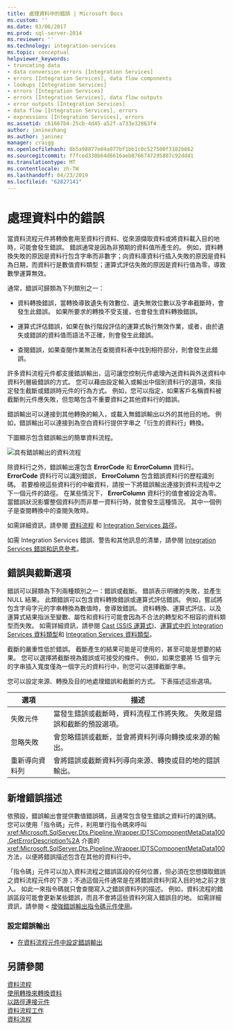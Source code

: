 ```yaml
---
title: 處理資料中的錯誤 | Microsoft Docs
ms.custom: ''
ms.date: 03/06/2017
ms.prod: sql-server-2014
ms.reviewer: ''
ms.technology: integration-services
ms.topic: conceptual
helpviewer_keywords:
- truncating data
- data conversion errors [Integration Services]
- errors [Integration Services], data flow components
- lookups [Integration Services]
- errors [Integration Services]
- errors [Integration Services], data flow outputs
- error outputs [Integration Services]
- data flow [Integration Services], errors
- expressions [Integration Services], errors
ms.assetid: c61667b4-25cb-4d45-a52f-a733e32863f4
author: janinezhang
ms.author: janinez
manager: craigg
ms.openlocfilehash: 8b5a98877e04a077bf1bb1c0c527500f3102b862
ms.sourcegitcommit: f7fced330b64d6616aeb8766747295807c92dd41
ms.translationtype: MT
ms.contentlocale: zh-TW
ms.lasthandoff: 04/23/2019
ms.locfileid: "62827141"
---
```

# <a name="error-handling-in-data"></a>處理資料中的錯誤
  當資料流程元件將轉換套用至資料行資料、從來源擷取資料或將資料載入目的地時，可能會發生錯誤。 錯誤通常是因為非預期的資料值所產生的。 例如，資料轉換失敗的原因是資料行包含字串而非數字；向資料庫資料行插入失敗的原因是資料為日期，而資料行是數值資料類型；運算式評估失敗的原因是資料行值為零，導致數學運算無效。  
  
 通常，錯誤可歸類為下列類別之一：  
  
-   資料轉換錯誤，當轉換導致遺失有效數位、遺失無效位數以及字串截斷時，會發生此錯誤。 如果所要求的轉換不受支援，也會發生資料轉換錯誤。  
  
-   運算式評估錯誤，如果在執行階段評估的運算式執行無效作業，或者，由於遺失或錯誤的資料值而語法不正確，則會發生此錯誤。  
  
-   查閱錯誤，如果查閱作業無法在查閱資料表中找到相符部分，則會發生此錯誤。  
  
 許多資料流程元件都支援錯誤輸出，這可讓您控制元件處理內送資料與外送資料中資料列層級錯誤的方式。 您可以藉由設定輸入或輸出中個別資料行的選項，來指定發生截斷或錯誤時元件的行為方式。 例如，您可以指定，如果客戶名稱資料被截斷則元件應失敗，但忽略包含不重要資料之其他資料行的錯誤。  
  
 錯誤輸出可以連接到其他轉換的輸入，或載入無錯誤輸出以外的其他目的地。 例如，錯誤輸出可以連接到為空白資料行提供字串之「衍生的資料行」轉換。  
  
 下圖顯示包含錯誤輸出的簡單資料流程。  
  
 ![具有錯誤輸出的資料流程](../media/mw-dts-11.gif "具有錯誤輸出的資料流程")  
  
 除資料行之外，錯誤輸出還包含 **ErrorCode** 和 **ErrorColumn** 資料行。 **ErrorCode** 資料行可以識別錯誤， **ErrorColumn** 包含錯誤資料行的歷程識別碼。 若要檢視這些資料行的中繼資料，請按一下將錯誤輸出連接到資料流程中之下一個元件的路徑。 在某些情況下， **ErrorColumn** 資料行的值會被設定為零。 當錯誤狀況影響整個資料列而非單一資料行時，就會發生這種情況。 其中一個例子是查閱轉換中的查閱失敗時。  
  
 如需詳細資訊，請參閱 [資料流程](data-flow.md) 和 [Integration Services 路徑](integration-services-paths.md)。  
  
 如需 Integration Services 錯誤、警告和其他訊息的清單，請參閱 [Integration Services 錯誤和訊息參考](../integration-services-error-and-message-reference.md)。  
  
## <a name="error-and-truncation-options"></a>錯誤與截斷選項  
 錯誤可以歸類為下列兩種類別之一：錯誤或截斷。 錯誤表示明確的失敗，並產生 NULL 結果。 此類錯誤可以包含資料轉換錯誤或運算式評估錯誤。 例如，嘗試將包含字母字元的字串轉換為數值時，會導致錯誤。 資料轉換、運算式評估，以及運算式結果指派至變數、屬性和資料行可能會因為不合法的轉型和不相容的資料類型而失敗。 如需詳細資訊，請參閱 [Cast &#40;SSIS 運算式&#41;](../expressions/cast-ssis-expression.md)、[運算式中的 Integration Services 資料類型](../expressions/integration-services-data-types-in-expressions.md)和 [Integration Services 資料類型](integration-services-data-types.md)。  
  
 截斷的嚴重性低於錯誤。 截斷產生的結果可能是可使用的，甚至可能是想要的結果。 您可以選擇將截斷視為錯誤或可接受的條件。 例如，如果您要將 15 個字元的字串插入寬度僅為一個字元的資料行中，則您可以選擇截斷字串。  
  
 您可以設定來源、轉換及目的地處理錯誤和截斷的方式。 下表描述這些選項。  
  
|選項|描述|  
|------------|-----------------|  
|失敗元件|當發生錯誤或截斷時，資料流程工作將失敗。 失敗是錯誤和截斷的預設選項。|  
|忽略失敗|會忽略錯誤或截斷，並會將資料列導向轉換或來源的輸出。|  
|重新導向資料列|會將錯誤或截斷資料列導向來源、轉換或目的地的錯誤輸出。|  
  
## <a name="adding-the-error-description"></a>新增錯誤描述  
 依預設，錯誤輸出會提供數值錯誤碼，且通常包含發生錯誤之資料行的識別碼。 您可以使用「指令碼」元件，利用單行指令碼來呼叫 <xref:Microsoft.SqlServer.Dts.Pipeline.Wrapper.IDTSComponentMetaData100.GetErrorDescription%2A> 介面的 <xref:Microsoft.SqlServer.Dts.Pipeline.Wrapper.IDTSComponentMetaData100> 方法，以便將錯誤描述包含在其他的資料行中。  
  
 「指令碼」元件可以加入資料流程之錯誤區段的任何位置，但必須在您想擷取錯誤之資料流程元件的下游；不過這個元件通常是在將錯誤資料列寫入目的地之前才放入。 如此一來指令碼就只會查閱寫入之錯誤資料列的描述。 例如，資料流程的錯誤區段可能會更新某些錯誤，而且不會將這些資料列寫入錯誤目的地。 如需詳細資訊，請參閱 <<c0> [ 增強錯誤輸出指令碼元件使用](../extending-packages-scripting-data-flow-script-component-examples/enhancing-an-error-output-with-the-script-component.md)。  
  
### <a name="to-configure-an-error-output"></a>設定錯誤輸出  
  
-   [在資料流程元件中設定錯誤輸出](../configure-an-error-output-in-a-data-flow-component.md)  
  
## <a name="see-also"></a>另請參閱  
 [資料流程](data-flow.md)   
 [使用轉換來轉換資料](transformations/transform-data-with-transformations.md)   
 [以路徑連接元件](../connect-components-with-paths.md)   
 [資料流程工作](../control-flow/data-flow-task.md)   
 [資料流程](data-flow.md)  
  
  
